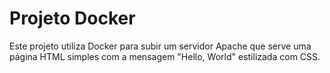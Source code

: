 # Projeto Docker

Este projeto utiliza Docker para subir um servidor Apache que serve uma página HTML simples com a mensagem "Hello, World" estilizada com CSS.
